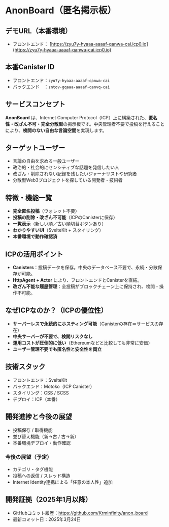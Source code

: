 # AnonBoard（匿名掲示板）

## デモURL（本番環境）
- フロントエンド： [https://zyu7y-hyaaa-aaaaf-qanwa-cai.icp0.io](https://zyu7y-hyaaa-aaaaf-qanwa-cai.icp0.io)

## 本番Canister ID
- フロントエンド：`zyu7y-hyaaa-aaaaf-qanwa-cai`
- バックエンド　：`zntov-gqaaa-aaaaf-qanvq-cai`



## サービスコンセプト
**AnonBoard** は、Internet Computer Protocol（ICP）上に構築された、**匿名性・改ざん不可・完全分散型**の掲示板です。中央管理者不要で投稿を行えることにより、**検閲のない自由な言論空間**を実現します。



## ターゲットユーザー
- 言論の自由を求める一般ユーザー
- 政治的・社会的にセンシティブな話題を発信したい人
- 改ざん・削除されない記録を残したいジャーナリストや研究者
- 分散型Web3プロジェクトを探している開発者・技術者



## 特徴・機能一覧
- **完全匿名投稿**（ウォレット不要）
- **投稿の削除・改ざん不可能**（ICPのCanisterに保存）
- **一覧表示**（新しい順／古い順切替ボタンあり）
- **わかりやすいUI**（SvelteKit + スタイリング）
- **本番環境で動作確認済**



## ICPの活用ポイント
- **Canisters**：投稿データを保存。中央のデータベース不要で、永続・分散保存が可能。
- **HttpAgent + Actor** により、フロントエンドとCanisterを直結。
- **改ざん不能な履歴管理**：全投稿がブロックチェーン上に保持され、検閲・操作不可能。



## なぜICPなのか？（ICPの優位性）
- **サーバーレスで永続的にホスティング可能**（Canisterの存在＝サービスの存在）
- **中央サーバーが不要で、検閲リスクなし**
- **運用コストが圧倒的に低い**（Ethereumなどと比較しても非常に安価）
- **ユーザー管理不要でも匿名性と安全性を両立**



## 技術スタック
- フロントエンド：SvelteKit
- バックエンド：Motoko（ICP Canister）
- スタイリング：CSS / SCSS
- デプロイ：ICP（本番）



## 開発進捗と今後の展望
- 投稿保存 / 取得機能
- 並び替え機能（新→古 / 古→新）
- 本番環境デプロイ・動作確認

### 今後の展望（予定）
- カテゴリ・タグ機能
- 投稿への返信 / スレッド構造
- Internet Identity連携による「任意の本人性」追加



## 開発証拠（2025年1月以降）
- GitHubコミット履歴：https://github.com/Krminfinity/anon_board
- 最新コミット日：2025年3月24日



